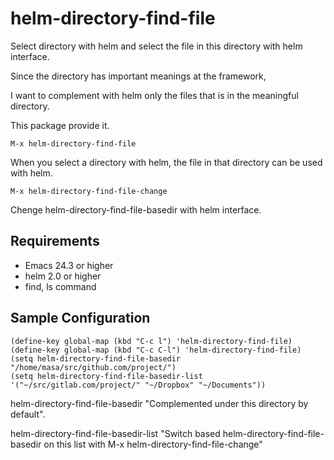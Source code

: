 # helm-directory-find-file

Select directory with helm and select the file in this directory with helm interface.

Since the directory has important meanings at the framework,

I want to complement with helm only the files that is in the meaningful directory.

This package provide it.

	M-x helm-directory-find-file

When you select a directory with helm, the file in that directory can be used with helm.

	M-x helm-directory-find-file-change

Chenge helm-directory-find-file-basedir with helm interface.

## Requirements

- Emacs 24.3 or higher
- helm 2.0 or higher
- find, ls command

## Sample Configuration

	(define-key global-map (kbd "C-c l") 'helm-directory-find-file)
	(define-key global-map (kbd "C-c C-l") 'helm-directory-find-file)
	(setq helm-directory-find-file-basedir "/home/masa/src/github.com/project/")
	(setq helm-directory-find-file-basedir-list '("~/src/gitlab.com/project/" "~/Dropbox" "~/Documents"))

helm-directory-find-file-basedir "Complemented under this directory by default".

helm-directory-find-file-basedir-list "Switch based helm-directory-find-file-basedir on this list with M-x helm-directory-find-file-change"
